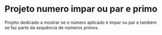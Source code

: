 # Projeto numero impar ou par e primo
 Projeto dedicado a mostrar se o número aplicado é impar ou par e também se faz parte da sequência de números primos.
